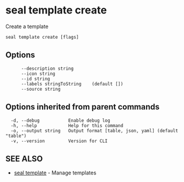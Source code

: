 # seal template create

Create a template

```
seal template create [flags]
```

## Options

```
      --description string      
      --icon string             
      --id string               
      --labels stringToString    (default [])
      --source string           
```

## Options inherited from parent commands

```
  -d, --debug           Enable debug log
  -h, --help            Help for this command
  -o, --output string   Output format [table, json, yaml] (default "table")
  -v, --version         Version for CLI
```

## SEE ALSO

* [seal template](seal_template)	 - Manage templates

